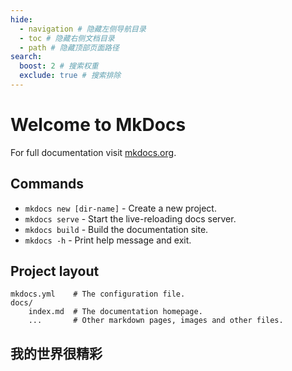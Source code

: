 ```yaml
---
hide:
  - navigation # 隐藏左侧导航目录
  - toc # 隐藏右侧文档目录
  - path # 隐藏顶部页面路径
search:
  boost: 2 # 搜索权重
  exclude: true # 搜索排除
---
```


# Welcome to MkDocs

For full documentation visit [mkdocs.org](https://www.mkdocs.org).

## Commands

* `mkdocs new [dir-name]` - Create a new project.
* `mkdocs serve` - Start the live-reloading docs server.
* `mkdocs build` - Build the documentation site.
* `mkdocs -h` - Print help message and exit.

## Project layout

    mkdocs.yml    # The configuration file.
    docs/
        index.md  # The documentation homepage.
        ...       # Other markdown pages, images and other files.
## 我的世界很精彩